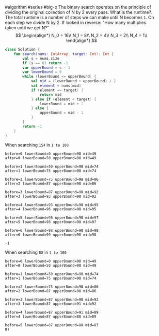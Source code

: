 #algorithm #series #big-o 
The binary search operates on the principle of dividing the original collection of N by 2 every pass. 
What is the runtime?. The total runtime is a number of steps we can make until N becomes `1`. On each step we divide N by 2. If looked in reverse: "How many multiplies taken until we get N?"
$$
\begin{align*}
N_0 = 16\\
N_1 = 8\\
N_2 = 4\\
N_3 = 2\\
N_4 = 1\\
\end{align*}
$$

```kotlin
class Solution {  
    fun search(nums: IntArray, target: Int): Int {  
        val s = nums.size  
        if (s == 0) return -1  
        var upperBound = s - 1  
        var lowerBound = 0  
        while (lowerBound <= upperBound) {  
            val mid = (lowerBound + upperBound) / 2
            val element = nums[mid]  
            if (element == target) {  
                return mid  
            } else if (element < target) {  
                lowerBound = mid + 1
            } else {  
                upperBound = mid - 1
            }  
        }  
        return -1  
    }  
}
```

When searching `154` in `1 to 100`
```
before=0 lowerBound=0 upperBound=98 mid=49
after=0 lowerBound=50 upperBound=98 mid=49

before=1 lowerBound=50 upperBound=98 mid=74
after=1 lowerBound=75 upperBound=98 mid=74

before=2 lowerBound=75 upperBound=98 mid=86
after=2 lowerBound=87 upperBound=98 mid=86

before=3 lowerBound=87 upperBound=98 mid=92
after=3 lowerBound=93 upperBound=98 mid=92

before=4 lowerBound=93 upperBound=98 mid=95
after=4 lowerBound=96 upperBound=98 mid=95

before=5 lowerBound=96 upperBound=98 mid=97
after=5 lowerBound=98 upperBound=98 mid=97

before=6 lowerBound=98 upperBound=98 mid=98
after=6 lowerBound=99 upperBound=98 mid=98

-1
```
When searching `88` in `1 to 100`
```
before=0 lowerBound=0 upperBound=98 mid=49
after=0 lowerBound=50 upperBound=98 mid=49

before=1 lowerBound=50 upperBound=98 mid=74
after=1 lowerBound=75 upperBound=98 mid=74

before=2 lowerBound=75 upperBound=98 mid=86
after=2 lowerBound=87 upperBound=98 mid=86

before=3 lowerBound=87 upperBound=98 mid=92
after=3 lowerBound=87 upperBound=91 mid=92

before=4 lowerBound=87 upperBound=91 mid=89
after=4 lowerBound=87 upperBound=88 mid=89

before=5 lowerBound=87 upperBound=88 mid=87
87
```